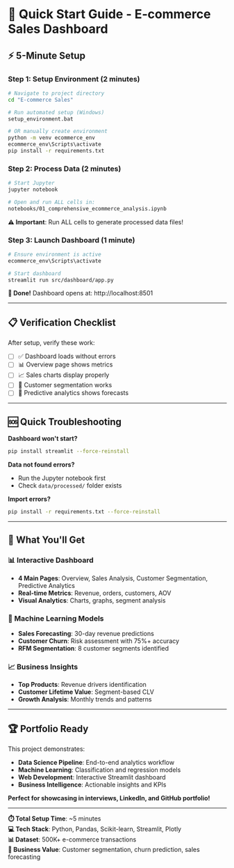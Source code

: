# 🚀 Quick Start Guide - E-commerce Sales Dashboard

## ⚡ 5-Minute Setup

### Step 1: Setup Environment (2 minutes)
```bash
# Navigate to project directory
cd "E-commerce Sales"

# Run automated setup (Windows)
setup_environment.bat

# OR manually create environment
python -m venv ecommerce_env
ecommerce_env\Scripts\activate
pip install -r requirements.txt
```

### Step 2: Process Data (2 minutes)
```bash
# Start Jupyter
jupyter notebook

# Open and run ALL cells in:
notebooks/01_comprehensive_ecommerce_analysis.ipynb
```
**⚠️ Important**: Run ALL cells to generate processed data files!

### Step 3: Launch Dashboard (1 minute)
```bash
# Ensure environment is active
ecommerce_env\Scripts\activate

# Start dashboard
streamlit run src/dashboard/app.py
```

**🎉 Done!** Dashboard opens at: http://localhost:8501

---

## 📋 Verification Checklist

After setup, verify these work:

- [ ] ✅ Dashboard loads without errors
- [ ] 📊 Overview page shows metrics
- [ ] 📈 Sales charts display properly  
- [ ] 👥 Customer segmentation works
- [ ] 🔮 Predictive analytics shows forecasts

---

## 🆘 Quick Troubleshooting

**Dashboard won't start?**
```bash
pip install streamlit --force-reinstall
```

**Data not found errors?**
- Run the Jupyter notebook first
- Check `data/processed/` folder exists

**Import errors?**
```bash
pip install -r requirements.txt --force-reinstall
```

---

## 🎯 What You'll Get

### 📊 Interactive Dashboard
- **4 Main Pages**: Overview, Sales Analysis, Customer Segmentation, Predictive Analytics
- **Real-time Metrics**: Revenue, orders, customers, AOV
- **Visual Analytics**: Charts, graphs, segment analysis

### 🤖 Machine Learning Models  
- **Sales Forecasting**: 30-day revenue predictions
- **Customer Churn**: Risk assessment with 75%+ accuracy
- **RFM Segmentation**: 8 customer segments identified

### 📈 Business Insights
- **Top Products**: Revenue drivers identification
- **Customer Lifetime Value**: Segment-based CLV
- **Growth Analysis**: Monthly trends and patterns

---

## 🏆 Portfolio Ready

This project demonstrates:
- **Data Science Pipeline**: End-to-end analytics workflow
- **Machine Learning**: Classification and regression models  
- **Web Development**: Interactive Streamlit dashboard
- **Business Intelligence**: Actionable insights and KPIs

**Perfect for showcasing in interviews, LinkedIn, and GitHub portfolio!**

---

**⏱️ Total Setup Time**: ~5 minutes  
**💻 Tech Stack**: Python, Pandas, Scikit-learn, Streamlit, Plotly  
**📊 Dataset**: 500K+ e-commerce transactions  
**🎯 Business Value**: Customer segmentation, churn prediction, sales forecasting